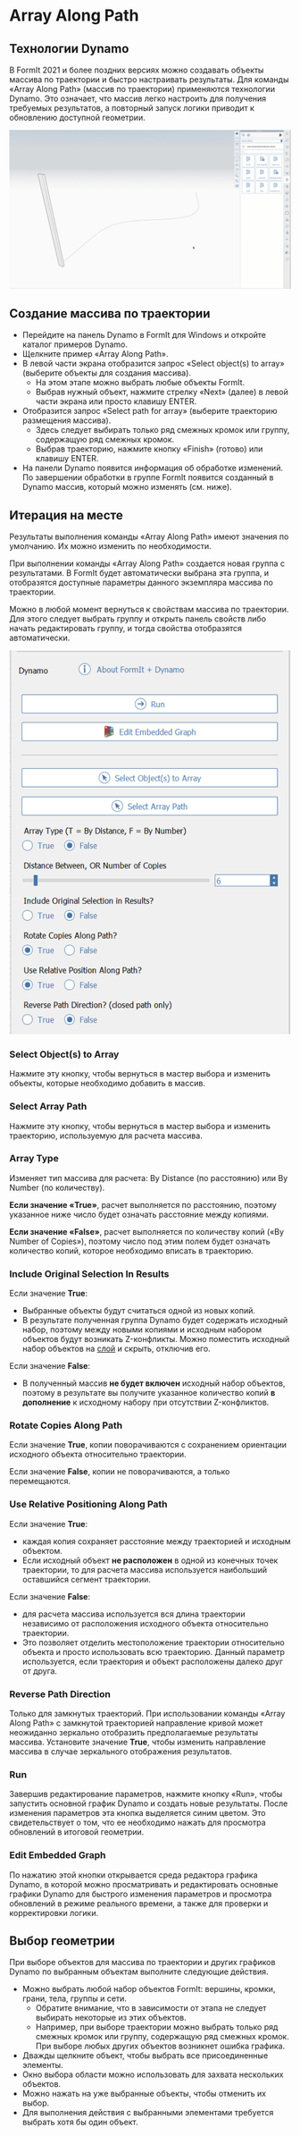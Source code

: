 # Array Along Path

## Технологии Dynamo

В FormIt 2021 и более поздних версиях можно создавать объекты массива по траектории и быстро настраивать результаты. Для команды «Array Along Path» (массив по траектории) применяются технологии Dynamo. Это означает, что массив легко настроить для получения требуемых результатов, а повторный запуск логики приводит к обновлению доступной геометрии.

![](../.gitbook/assets/array-along-path.gif)

## Создание массива по траектории

* Перейдите на панель Dynamo в FormIt для Windows и откройте каталог примеров Dynamo.
* Щелкните пример «Array Along Path».
* В левой части экрана отобразится запрос «Select object\(s\) to array» (выберите объекты для создания массива).
   * На этом этапе можно выбрать любые объекты FormIt.
   * Выбрав нужный объект, нажмите стрелку «Next» (далее) в левой части экрана или просто клавишу ENTER.
* Отобразится запрос «Select path for array» (выберите траекторию размещения массива).
   * Здесь следует выбирать только ряд смежных кромок или группу, содержащую ряд смежных кромок.
   * Выбрав траекторию, нажмите кнопку «Finish» (готово) или клавишу ENTER.
* На панели Dynamo появится информация об обработке изменений. По завершении обработки в группе FormIt появится созданный в Dynamo массив, который можно изменять \(см. ниже\).

## Итерация на месте

Результаты выполнения команды «Array Along Path» имеют значения по умолчанию. Их можно изменить по необходимости.

При выполнении команды «Array Along Path» создается новая группа с результатами. В FormIt будет автоматически выбрана эта группа, и отобразятся доступные параметры данного экземпляра массива по траектории.

Можно в любой момент вернуться к свойствам массива по траектории. Для этого следует выбрать группу и открыть панель свойств либо начать редактировать группу, и тогда свойства отобразятся автоматически.

![](../.gitbook/assets/array-along-path-options.png)

### Select Object\(s\) to Array <a id="run"></a>

Нажмите эту кнопку, чтобы вернуться в мастер выбора и изменить объекты, которые необходимо добавить в массив.

### Select Array Path

Нажмите эту кнопку, чтобы вернуться в мастер выбора и изменить траекторию, используемую для расчета массива.

### Array Type <a id="run"></a>

Изменяет тип массива для расчета: By Distance (по расстоянию) или By Number (по количеству).

**Если значение «True»**, расчет выполняется по расстоянию, поэтому указанное ниже число будет означать расстояние между копиями.

**Если значение «False»**, расчет выполняется по количеству копий («By Number of Copies»), поэтому число под этим полем будет означать количество копий, которое необходимо вписать в траекторию.

### Include Original Selection In Results

Если значение **True**:

* Выбранные объекты будут считаться одной из новых копий.
* В результате полученная группа Dynamo будет содержать исходный набор, поэтому между новыми копиями и исходным набором объектов будут возникать Z-конфликты. Можно поместить исходный набор объектов на [слой](layers.md) и скрыть, отключив его.

Если значение **False**:

* В полученный массив **не будет включен** исходный набор объектов, поэтому в результате вы получите указанное количество копий **в дополнение** к исходному набору при отсутствии Z-конфликтов.

### Rotate Copies Along Path

Если значение **True**, копии поворачиваются с сохранением ориентации исходного объекта относительно траектории.

Если значение **False**, копии не поворачиваются, а только перемещаются.

### Use Relative Positioning Along Path

Если значение **True**:

* каждая копия сохраняет расстояние между траекторией и исходным объектом.
* Если исходный объект **не расположен** в одной из конечных точек траектории, то для расчета массива используется наибольший оставшийся сегмент траектории.

Если значение **False**:

* для расчета массива используется вся длина траектории независимо от расположения исходного объекта относительно траектории.
* Это позволяет отделить местоположение траектории относительно объекта и просто использовать всю траекторию. Данный параметр используется, если траектория и объект расположены далеко друг от друга.

### Reverse Path Direction

Только для замкнутых траекторий. При использовании команды «Array Along Path» с замкнутой траекторией направление кривой может неожиданно зеркально отобразить предполагаемые результаты массива. Установите значение **True**, чтобы изменить направление массива в случае зеркального отображения результатов.

### Run <a id="run"></a>

Завершив редактирование параметров, нажмите кнопку «Run», чтобы запустить основной график Dynamo и создать новые результаты. После изменения параметров эта кнопка выделяется синим цветом. Это свидетельствует о том, что ее необходимо нажать для просмотра обновлений в итоговой геометрии.‌

### Edit Embedded Graph <a id="edit-embedded-graph"></a>

По нажатию этой кнопки открывается среда редактора графика Dynamo, в которой можно просматривать и редактировать основные графики Dynamo для быстрого изменения параметров и просмотра обновлений в режиме реального времени, а также для проверки и корректировки логики.



## Выбор геометрии

При выборе объектов для массива по траектории и других графиков Dynamo по выбранным объектам выполните следующие действия.

* Можно выбрать любой набор объектов FormIt: вершины, кромки, грани, тела, группы и сети.
   * Обратите внимание, что в зависимости от этапа не следует выбирать некоторые из этих объектов.
   * Например, при выборе траектории можно выбрать только ряд смежных кромок или группу, содержащую ряд смежных кромок. При выборе любых других объектов возникнет ошибка графика.
* Дважды щелкните объект, чтобы выбрать все присоединенные элементы.
* Окно выбора области можно использовать для захвата нескольких объектов.
* Можно нажать на уже выбранные объекты, чтобы отменить их выбор.
* Для выполнения действия с выбранными элементами требуется выбрать хотя бы один объект.



